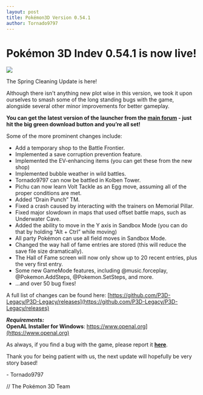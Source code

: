 ```yaml
---
layout: post
title: Pokémon3D Version 0.54.1
author: Tornado9797
---
```

  
# Pokémon 3D Indev 0.54.1 is now live!
![](https://lh6.googleusercontent.com/D8EjUbfh2KGTF5435fIK--H6_neddoEEG8EtxJWbtvjfiAw9aVZpVUwbq82TNuNsqcqjJUZx6o-1AhxZ66EgEE1HA0tcdHmKAQbmZGy2y3DgUpFnjAncK4eO1OaaFyt2quCJrk_x)
   
The Spring Cleaning Update is here!  
  
Although there isn't anything new plot wise in this version, we took it upon ourselves to smash some of the long standing bugs with the game, alongside several other minor improvements for better gameplay.  
   
**You can get the latest version of the launcher from the [main forum](http://pokemon3d.net/forum/news/) - just hit the big green download button and you’re all set!**  
   
Some of the more prominent changes include:  
  
* Add a temporary shop to the Battle Frontier.
* Implemented a save corruption prevention feature.
* Implemented the EV-enhancing items (you can get these from the new shop)
* Implemented bubble weather in wild battles.
* Tornado9797 can now be battled in Kolben Tower.
* Pichu can now learn Volt Tackle as an Egg move, assuming all of the proper conditions are met.
* Added “Drain Punch” TM.
* Fixed a crash caused by interacting with the trainers on Memorial Pillar.
* Fixed major slowdown in maps that used offset battle maps, such as Underwater Cave.
* Added the ability to move in the Y axis in Sandbox Mode (you can do that by holding “Alt + Ctrl” while moving)
* All party Pokémon can use all field moves in Sandbox Mode.
* Changed the way hall of fame entries are stored (this will reduce the save file size dramatically).
* The Hall of Fame screen will now only show up to 20 recent entries, plus the very first entry.
* Some new GameMode features, including @music.forceplay, @Pokemon.AddSteps, @Pokemon.SetSteps, and more.
* ...and over 50 bug fixes!
  
A full list of changes can be found here: [https://github.com/P3D-Legacy/P3D-Legacy/releases](https://github.com/P3D-Legacy/P3D-Legacy/releases)
   
***Requirements:***  
**OpenAL Installer for Windows**: https://www.openal.org](https://www.openal.org)  
 
As always, if you find a bug with the game, please report it **[here]('http://pokemon3d.net/forum/forums/6/')**.
 
Thank you for being patient with us, the next update will hopefully be very story based!
 
\- Tornado9797  
   
// The Pokémon 3D Team  
